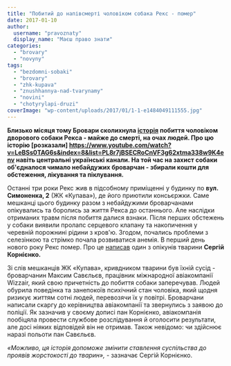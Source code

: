 ```yaml
---
title: "Побитий до напівсмерті чоловіком собака Рекс - помер"
date: 2017-01-10
author: 
  username: "pravoznaty"
  display_name: "Маєш право знати"
categories: 
  - "brovary"
  - "novyny"
tags: 
  - "bezdomni-sobaki"
  - "brovary"
  - "zhk-kupava"
  - "znushhannya-nad-tvarynamy"
  - "novini"
  - "chotyrylapi-druzi"
coverImage: "wp-content/uploads/2017/01/1-1-e1484049111555.jpg"
---
```


**Близько місяця тому Бровари сколихнула [історія](https://mpz.brovary.org/zabyv-bezdomnogo-psa-napivsmerti-lyudy-vymagayut-kryvdnyku-pokarannya/) побиття чоловіком дворового собаки Рекса - майже до смерті, на очах людей. Про цю історію [розказали] https://www.youtube.com/watch?v=LeBSs0TAG6s&index=8&list=PL8r7jBSECRoCnVF3g62xtma338w9K4env  навіть центральні українські канали. На той час на захист собаки об'єдналося чимало небайдужих броварчан - збирали кошти для обстеження, лікування та піклування.**

Останні три роки Рекс жив в підсобному приміщенні у будинку по **вул. Симоненка, 2** (ЖК «Купава»), де його приютили консьєржки. Саме мешканці цього будинку разом з небайдужими броварчанами опікувались та боролись за життя Рекса до останнього. Але наслідки отриманих травм після побиття далися взнаки. Після перших обстежень у собаки виявили пролапс серцевого клапану та накопичення у черевній порожнині рідини з кров'ю. Згодом, почались проблеми з селезінкою та стрімко почала розвиватися анемія. В перший день нового року Рекс помер. Про це [написав](https://www.facebook.com/serhii.korniienko.1/posts/1864234723860001?comment_id=1864238127192994&notif_t=mentions_comment&notif_id=1483900037767485&__mref=message_bubble) один з опікунів тварини **Сергій Корнієнко.**

Зі слів мешканців ЖК «Купава», кривдником тварини був їхній сусід - броварчанин Максим Савєльєв, працівник міжнародної авіакомпанії Wizzair, який свою причетність до побиття собаки заперечував. Людей обурила поведінка та занепокоїв психічний стан чоловіка, який щодня ризикує життям сотні людей, перевозячи їх у повітрі. Броварчани написали скаргу до керівництва авіакомпанії та звернулись з заявою до поліції. Як зазначив у своєму дописі пан Корнієнко, авіакомпанія пообіцяла провести службове розслідування й оголосити результати, але досі ніяких відповідей він не отримав. Також невідомо: чи здійснює наразі польоти пан Савєльєв.

_«Можливо, ця історія допоможе змінити ставлення суспільства до проявів жорстокості до тварин»,_ - зазначає Сергій Корнієнко.
